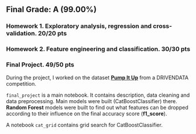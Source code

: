## Final Grade: A (99.00%)

### Homework 1. Exploratory analysis, regression and cross-validation. 20/20 pts

### Homework 2. Feature engineering and classification. 30/30 pts

### Final Project. 49/50 pts

During the project, I worked on the dataset [**Pump It Up**](https://www.drivendata.org/competitions/7/pump-it-up-data-mining-the-water-table/) from a DRIVENDATA competition.

`final_project` is a main notebook. It contains description, data cleaning and data preprocessing. Main models were built (CatBoostClassifier) there.
**Random Forest** models were built to find out what features can be dropped according to their influence on the final accuracy score (**f1_score**).

A notebook `cat_grid` contains grid search for CatBoostClassifier.
